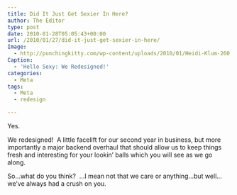 ```yaml
---
title: Did It Just Get Sexier In Here?
author: The Editor
type: post
date: 2010-01-28T05:05:43+00:00
url: /2010/01/27/did-it-just-get-sexier-in-here/
Image:
  - http://punchingkitty.com/wp-content/uploads/2010/01/Heidi-Klum-260.jpg
Caption:
  - 'Hello Sexy: We Redesigned!'
categories:
  - Meta
tags:
  - Meta
  - redesign

---
```

Yes.

We redesigned!  A little facelift for our second year in business, but more importantly a major backend overhaul that should allow us to keep things fresh and interesting for your lookin&#8217; balls which you will see as we go along.

So&#8230;what do you think?  &#8230;I mean not that we care or anything&#8230;but well&#8230;we&#8217;ve always had a crush on you.